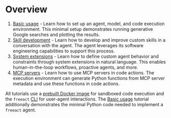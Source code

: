 # Overview

1. [Basic usage](basics.md) - Learn how to set up an agent, model, and code execution environment. This minimal setup demonstrates running generative Google searches and plotting the results.
2. [Skill development](skills.md) - Learn how to develop and improve custom skills in a conversation with the agent. The agent leverages its software engineering capabilities to support this process.
3. [System extensions](extend.md) - Learn how to define custom agent behavior and constraints through system extensions in natural language. This enables human-in-the-loop workflows, proactive agents, and more.
4. [MCP servers](mcp.md) - Learn how to use MCP servers in code actions. The execution environment can generate Python functions from MCP server metadata and use these functions in code actions.

All tutorials use a [prebuilt Docker image](../environment.md#prebuilt-docker-images) for sandboxed code execution and the `freeact` [CLI](../cli.md) for user-agent interactions. The [Basic usage](basics.md) tutorial additionally demonstrates the minimal Python code needed to implement a `freeact` agent.

